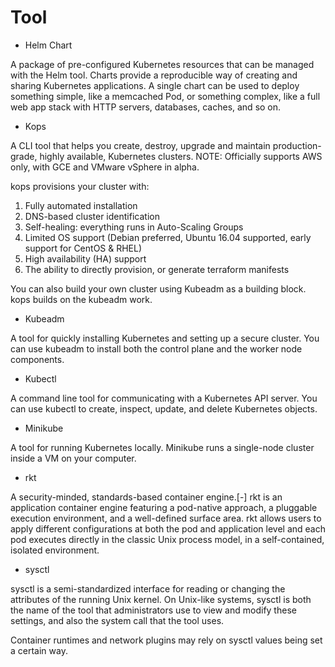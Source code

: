 # Tool

- Helm Chart

A package of pre-configured Kubernetes resources that can be managed with the
Helm tool. Charts provide a reproducible way of creating and sharing Kubernetes
applications. A single chart can be used to deploy something simple, like a
memcached Pod, or something complex, like a full web app stack with HTTP
servers, databases, caches, and so on.

- Kops

A CLI tool that helps you create, destroy, upgrade and maintain
production-grade, highly available, Kubernetes clusters. NOTE: Officially
supports AWS only, with GCE and VMware vSphere in alpha.

kops provisions your cluster with:

  1. Fully automated installation
  2. DNS-based cluster identification
  3. Self-healing: everything runs in Auto-Scaling Groups
  4. Limited OS support (Debian preferred, Ubuntu 16.04 supported, early support for CentOS & RHEL)
  5. High availability (HA) support
  6. The ability to directly provision, or generate terraform manifests

You can also build your own cluster using Kubeadm as a building block. kops
builds on the kubeadm work.

- Kubeadm

A tool for quickly installing Kubernetes and setting up a secure cluster. You
can use kubeadm to install both the control plane and the worker node
components.

- Kubectl

A command line tool for communicating with a Kubernetes API server. You can use
kubectl to create, inspect, update, and delete Kubernetes objects.

- Minikube

A tool for running Kubernetes locally. Minikube runs a single-node cluster
inside a VM on your computer.

- rkt

A security-minded, standards-based container engine.[-] rkt is an application
container engine featuring a pod-native approach, a pluggable execution
environment, and a well-defined surface area. rkt allows users to apply
different configurations at both the pod and application level and each pod
executes directly in the classic Unix process model, in a self-contained,
isolated environment.

- sysctl

sysctl is a semi-standardized interface for reading or changing the attributes
of the running Unix kernel. On Unix-like systems, sysctl is both the name of the
tool that administrators use to view and modify these settings, and also the
system call that the tool uses.

Container runtimes and network plugins may rely on sysctl values being set a
certain way.

